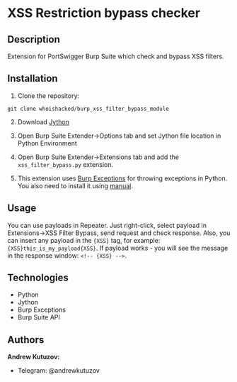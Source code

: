 # XSS Restriction bypass checker
## Description
Extension for PortSwigger Burp Suite which check and bypass XSS filters.

## Installation
1. Clone the repository:
```
git clone whoishacked/burp_xss_filter_bypass_module
```

2. Download [Jython](https://www.jython.org/)

3. Open Burp Suite Extender->Options tab and set Jython file location in Python Environment

4. Open Burp Suite Extender->Extensions tab and add the `xss_filter_bypass.py` extension.

5. This extension uses [Burp Exceptions](https://github.com/securityMB/burp-exceptions/)
for throwing exceptions in Python. You also need to install it using [manual](https://github.com/securityMB/burp-exceptions/blob/master/exceptions_fix.py).

## Usage

You can use payloads in Repeater. Just right-click, select payload
in Extensions->XSS Filter Bypass, send request and check response. Also, you can
insert any payload in the `{XSS}` tag, for example: `{XSS}this_is_my_payload{XSS}`. 
If payload works - you will see the message in the response window: `<!-- {XSS} -->`. 

## Technologies
- Python
- Jython
- Burp Exceptions
- Burp Suite API

## Authors
**Andrew Kutuzov:**
- Telegram: @andrewkutuzov